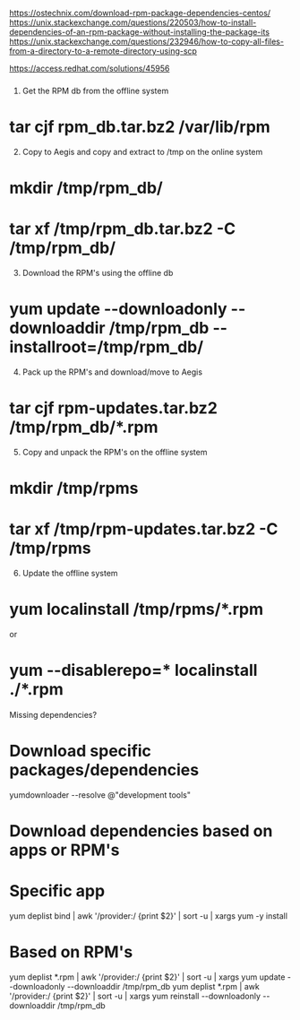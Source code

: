 https://ostechnix.com/download-rpm-package-dependencies-centos/
https://unix.stackexchange.com/questions/220503/how-to-install-dependencies-of-an-rpm-package-without-installing-the-package-its
https://unix.stackexchange.com/questions/232946/how-to-copy-all-files-from-a-directory-to-a-remote-directory-using-scp

https://access.redhat.com/solutions/45956

###

1. Get the RPM db from the offline system

# tar cjf rpm_db.tar.bz2 /var/lib/rpm

2. Copy to Aegis and copy and extract to /tmp on the online system

# mkdir /tmp/rpm_db/
# tar xf /tmp/rpm_db.tar.bz2 -C /tmp/rpm_db/

3. Download the RPM's using the offline db

# yum update --downloadonly --downloaddir /tmp/rpm_db --installroot=/tmp/rpm_db/

4. Pack up the RPM's and download/move to Aegis

# tar cjf rpm-updates.tar.bz2 /tmp/rpm_db/*.rpm

5. Copy and unpack the RPM's on the offline system

# mkdir /tmp/rpms
# tar xf /tmp/rpm-updates.tar.bz2 -C /tmp/rpms

6. Update the offline system

# yum localinstall /tmp/rpms/*.rpm
or
# yum --disablerepo=* localinstall ./*.rpm

####
Missing dependencies?

# Download specific packages/dependencies
yumdownloader --resolve @"development tools"

# Download dependencies based on apps or RPM's

# Specific app
yum deplist bind | awk '/provider:/ {print $2}' | sort -u |   xargs yum -y install

# Based on RPM's
yum deplist *.rpm | awk '/provider:/ {print $2}' | sort -u |   xargs yum update --downloadonly --downloaddir /tmp/rpm_db
yum deplist *.rpm | awk '/provider:/ {print $2}' | sort -u |   xargs yum reinstall --downloadonly --downloaddir /tmp/rpm_db

